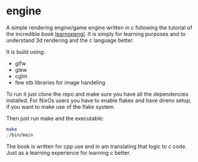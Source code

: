 # engine

A simple rendering engine/game engine written in c following the tutorial of the incredible book [learnopengl](https://www.opengl-tutorial.org).
It is simply for learning purposes and to understand 3d rendering and the c language better.

It is build using:

- glfw
- glew
- cglm
- few stb libraries for image handeling

To run it just clone the repo and make sure you have all the dependencies installed.
For NixOs users you have to enable flakes and have direnv setup, if you want to make use of the flake system.

Then just run make and the executable:

```bash
make
./bin/main
```

The book is written for cpp use and in am translating that logic to c code. Just as a learning experience for learning c better.
